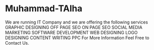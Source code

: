 # Muhammad-TAlha
We are running IT Company and we are offering the following services GRAPHIC DESIGNING OFF PAGE SEO ON PAGE SEO SOCIAL MEDIA MARKETING SOFTWARE DEVELOPMENT WEB DESIGNING LOGO DESIGNING CONTENT WRITING PPC For More Information Feel Free to Contact Us.
